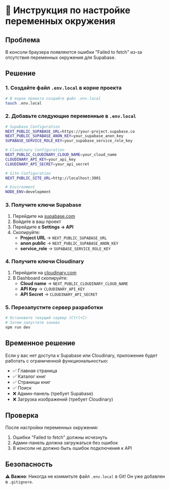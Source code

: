 # 🔧 Инструкция по настройке переменных окружения

## Проблема
В консоли браузера появляются ошибки "Failed to fetch" из-за отсутствия переменных окружения для Supabase.

## Решение

### 1. Создайте файл `.env.local` в корне проекта

```bash
# В корне проекта создайте файл .env.local
touch .env.local
```

### 2. Добавьте следующие переменные в `.env.local`

```bash
# Supabase Configuration
NEXT_PUBLIC_SUPABASE_URL=https://your-project.supabase.co
NEXT_PUBLIC_SUPABASE_ANON_KEY=your_supabase_anon_key
SUPABASE_SERVICE_ROLE_KEY=your_supabase_service_role_key

# Cloudinary Configuration
NEXT_PUBLIC_CLOUDINARY_CLOUD_NAME=your_cloud_name
CLOUDINARY_API_KEY=your_api_key
CLOUDINARY_API_SECRET=your_api_secret

# Site Configuration
NEXT_PUBLIC_SITE_URL=http://localhost:3001

# Environment
NODE_ENV=development
```

### 3. Получите ключи Supabase

1. Перейдите на [supabase.com](https://supabase.com/dashboard)
2. Войдите в ваш проект
3. Перейдите в **Settings → API**
4. Скопируйте:
   - **Project URL** → `NEXT_PUBLIC_SUPABASE_URL`
   - **anon public** → `NEXT_PUBLIC_SUPABASE_ANON_KEY`
   - **service_role** → `SUPABASE_SERVICE_ROLE_KEY`

### 4. Получите ключи Cloudinary

1. Перейдите на [cloudinary.com](https://cloudinary.com/console)
2. В Dashboard скопируйте:
   - **Cloud name** → `NEXT_PUBLIC_CLOUDINARY_CLOUD_NAME`
   - **API Key** → `CLOUDINARY_API_KEY`
   - **API Secret** → `CLOUDINARY_API_SECRET`

### 5. Перезапустите сервер разработки

```bash
# Остановите текущий сервер (Ctrl+C)
# Затем запустите заново
npm run dev
```

## Временное решение

Если у вас нет доступа к Supabase или Cloudinary, приложение будет работать с ограниченной функциональностью:

- ✅ Главная страница
- ✅ Каталог книг
- ✅ Страницы книг
- ✅ Поиск
- ❌ Админ-панель (требует Supabase)
- ❌ Загрузка изображений (требует Cloudinary)

## Проверка

После настройки переменных окружения:

1. Ошибки "Failed to fetch" должны исчезнуть
2. Админ-панель должна загружаться без ошибок
3. В консоли не должно быть ошибок подключения к API

## Безопасность

⚠️ **Важно**: Никогда не коммитьте файл `.env.local` в Git! Он уже добавлен в `.gitignore`.
